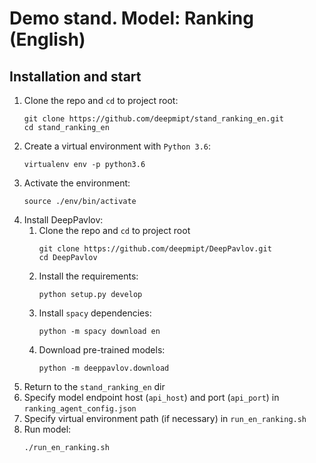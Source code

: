 # Demo stand. Model: Ranking (English)

## Installation and start
1. Clone the repo and `cd` to project root:
    ```
    git clone https://github.com/deepmipt/stand_ranking_en.git
    cd stand_ranking_en
    ```
2. Create a virtual environment with `Python 3.6`:
    ```
    virtualenv env -p python3.6
    ```
3. Activate the environment:
    ```
    source ./env/bin/activate
    ```
4. Install DeepPavlov:
    1. Clone the repo and `cd` to project root
        ```
        git clone https://github.com/deepmipt/DeepPavlov.git
        cd DeepPavlov
        ```
    2. Install the requirements:
        ```
        python setup.py develop
        ```
    3. Install `spacy` dependencies:
        ```
        python -m spacy download en
        ```
    4. Download pre-trained models:
        ```
        python -m deeppavlov.download 
        ```
5. Return to the `stand_ranking_en` dir
6. Specify model endpoint host (`api_host`) and port (`api_port`) in `ranking_agent_config.json`
7. Specify virtual environment path (if necessary) in `run_en_ranking.sh`
8. Run model:
    ```
    ./run_en_ranking.sh
    ```
<!---
## Building and running with Docker:
1. If necessary, build Base Docker image from:

   https://github.com/deepmipt/stand_docker_cuda
  
2. Clone the repo and `cd` to project root:
    ```
    git clone https://github.com/deepmipt/stand_intent_en.git
    cd stand_intent_en
    ```
3. Build Docker image:
   ```
   sudo docker build -t stand/intent_en .
   ```
4. Run Docker image:
   ```
   sudo docker run -p <host_port>:6007 -v /path/to/host/vol/map/dir:/vol stand/intent_en
   ```
-->